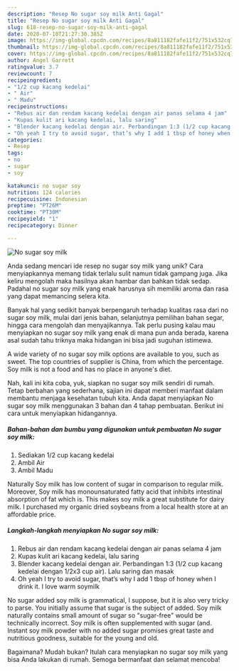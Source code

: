 ```yaml
---
description: "Resep No sugar soy milk Anti Gagal"
title: "Resep No sugar soy milk Anti Gagal"
slug: 618-resep-no-sugar-soy-milk-anti-gagal
date: 2020-07-10T21:27:30.385Z
image: https://img-global.cpcdn.com/recipes/8a811182fafe11f2/751x532cq70/no-sugar-soy-milk-foto-resep-utama.jpg
thumbnail: https://img-global.cpcdn.com/recipes/8a811182fafe11f2/751x532cq70/no-sugar-soy-milk-foto-resep-utama.jpg
cover: https://img-global.cpcdn.com/recipes/8a811182fafe11f2/751x532cq70/no-sugar-soy-milk-foto-resep-utama.jpg
author: Angel Garrett
ratingvalue: 3.7
reviewcount: 7
recipeingredient:
- "1/2 cup kacang kedelai"
- " Air"
- " Madu"
recipeinstructions:
- "Rebus air dan rendam kacang kedelai dengan air panas selama 4 jam"
- "Kupas kulit ari kacang kedelai, lalu saring"
- "Blender kacang kedelai dengan air. Perbandingan 1:3 (1/2 cup kacang kedelai dengan 1/2x3 cup air). Lalu saring dan masak"
- "Oh yeah I try to avoid sugar, that’s why I add 1 tbsp of honey when I drink it. I love warm soymilk"
categories:
- Resep
tags:
- no
- sugar
- soy

katakunci: no sugar soy 
nutrition: 124 calories
recipecuisine: Indonesian
preptime: "PT26M"
cooktime: "PT30M"
recipeyield: "1"
recipecategory: Dinner

---
```



![No sugar soy milk](https://img-global.cpcdn.com/recipes/8a811182fafe11f2/751x532cq70/no-sugar-soy-milk-foto-resep-utama.jpg)

Anda sedang mencari ide resep no sugar soy milk yang unik? Cara menyiapkannya memang tidak terlalu sulit namun tidak gampang juga. Jika keliru mengolah maka hasilnya akan hambar dan bahkan tidak sedap. Padahal no sugar soy milk yang enak harusnya sih memiliki aroma dan rasa yang dapat memancing selera kita.

Banyak hal yang sedikit banyak berpengaruh terhadap kualitas rasa dari no sugar soy milk, mulai dari jenis bahan, selanjutnya pemilihan bahan segar, hingga cara mengolah dan menyajikannya. Tak perlu pusing kalau mau menyiapkan no sugar soy milk yang enak di mana pun anda berada, karena asal sudah tahu triknya maka hidangan ini bisa jadi suguhan istimewa.

A wide variety of no sugar soy milk options are available to you, such as sweet. The top countries of supplier is China, from which the percentage. Soy milk is not a food and has no place in anyone&#39;s diet.


Nah, kali ini kita coba, yuk, siapkan no sugar soy milk sendiri di rumah. Tetap berbahan yang sederhana, sajian ini dapat memberi manfaat dalam membantu menjaga kesehatan tubuh kita. Anda dapat menyiapkan No sugar soy milk menggunakan 3 bahan dan 4 tahap pembuatan. Berikut ini cara untuk menyiapkan hidangannya.

<!--inarticleads1-->

##### Bahan-bahan dan bumbu yang digunakan untuk pembuatan No sugar soy milk:

1. Sediakan 1/2 cup kacang kedelai
1. Ambil  Air
1. Ambil  Madu


Naturally Soy milk has low content of sugar in comparison to regular milk. Moreover, Soy milk has monounsaturated fatty acid that inhibits intestinal absorption of fat which is. This makes soy milk a great substitute for dairy milk. I purchased my organic dried soybeans from a local health store at an affordable price. 

<!--inarticleads2-->

##### Langkah-langkah menyiapkan No sugar soy milk:

1. Rebus air dan rendam kacang kedelai dengan air panas selama 4 jam
1. Kupas kulit ari kacang kedelai, lalu saring
1. Blender kacang kedelai dengan air. Perbandingan 1:3 (1/2 cup kacang kedelai dengan 1/2x3 cup air). Lalu saring dan masak
1. Oh yeah I try to avoid sugar, that’s why I add 1 tbsp of honey when I drink it. I love warm soymilk


No sugar added soy milk is grammatical, I suppose, but it is also very tricky to parse. You initially assume that sugar is the subject of added. Soy milk naturally contains small amount of sugar so &#34;sugar-free&#34; would be technically incorrect. Soy milk is often supplemented with sugar (and. Instant soy milk powder with no added sugar promises great taste and nutritious goodness, suitable for the young and old. 

Bagaimana? Mudah bukan? Itulah cara menyiapkan no sugar soy milk yang bisa Anda lakukan di rumah. Semoga bermanfaat dan selamat mencoba!
